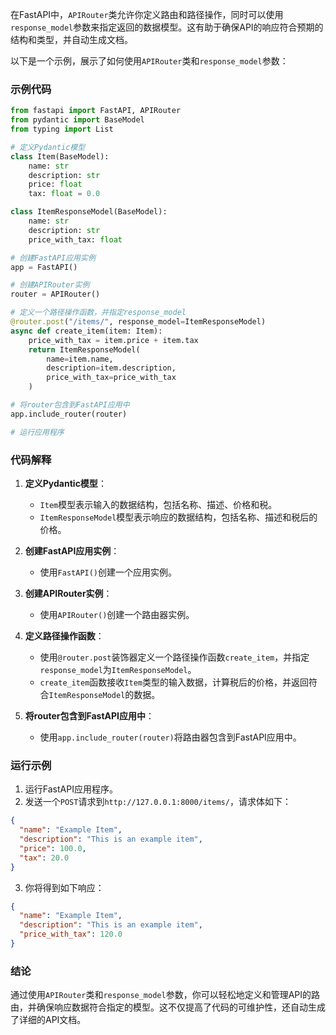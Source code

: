 在FastAPI中，`APIRouter`类允许你定义路由和路径操作，同时可以使用`response_model`参数来指定返回的数据模型。这有助于确保API的响应符合预期的结构和类型，并自动生成文档。

以下是一个示例，展示了如何使用`APIRouter`类和`response_model`参数：

### 示例代码

```python
from fastapi import FastAPI, APIRouter
from pydantic import BaseModel
from typing import List

# 定义Pydantic模型
class Item(BaseModel):
    name: str
    description: str
    price: float
    tax: float = 0.0

class ItemResponseModel(BaseModel):
    name: str
    description: str
    price_with_tax: float

# 创建FastAPI应用实例
app = FastAPI()

# 创建APIRouter实例
router = APIRouter()

# 定义一个路径操作函数，并指定response_model
@router.post("/items/", response_model=ItemResponseModel)
async def create_item(item: Item):
    price_with_tax = item.price + item.tax
    return ItemResponseModel(
        name=item.name,
        description=item.description,
        price_with_tax=price_with_tax
    )

# 将router包含到FastAPI应用中
app.include_router(router)

# 运行应用程序
```

### 代码解释

1. **定义Pydantic模型**：
   - `Item`模型表示输入的数据结构，包括名称、描述、价格和税。
   - `ItemResponseModel`模型表示响应的数据结构，包括名称、描述和税后的价格。

2. **创建FastAPI应用实例**：
   - 使用`FastAPI()`创建一个应用实例。

3. **创建APIRouter实例**：
   - 使用`APIRouter()`创建一个路由器实例。

4. **定义路径操作函数**：
   - 使用`@router.post`装饰器定义一个路径操作函数`create_item`，并指定`response_model`为`ItemResponseModel`。
   - `create_item`函数接收`Item`类型的输入数据，计算税后的价格，并返回符合`ItemResponseModel`的数据。

5. **将router包含到FastAPI应用中**：
   - 使用`app.include_router(router)`将路由器包含到FastAPI应用中。

### 运行示例

1. 运行FastAPI应用程序。
2. 发送一个`POST`请求到`http://127.0.0.1:8000/items/`，请求体如下：

```json
{
  "name": "Example Item",
  "description": "This is an example item",
  "price": 100.0,
  "tax": 20.0
}
```

3. 你将得到如下响应：

```json
{
  "name": "Example Item",
  "description": "This is an example item",
  "price_with_tax": 120.0
}
```

### 结论

通过使用`APIRouter`类和`response_model`参数，你可以轻松地定义和管理API的路由，并确保响应数据符合指定的模型。这不仅提高了代码的可维护性，还自动生成了详细的API文档。